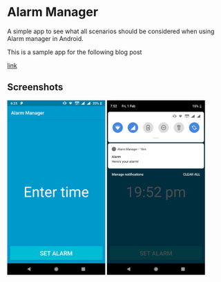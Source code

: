 # Alarm Manager

A simple app to see what all scenarios should be considered when using Alarm manager in Android.

This is a sample app for the following blog post

[link](https://medium.com/@nikitbhandari/using-alarmmanager-like-a-pro-20f89f4ca720)

## Screenshots

<img width="45%" src="screenshots/Screenshot.png" />
<img width="45%" src="screenshots/Screenshot2.png" />